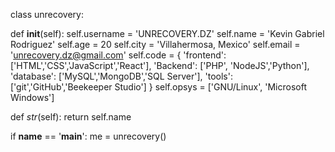 class unrecovery:

  def __init__(self):
    self.username = 'UNRECOVERY.DZ'
    self.name = 'Kevin Gabriel Rodriguez'
    self.age = 20
    self.city = 'Villahermosa, Mexico'
    self.email = 'unrecovery.dz@gmail.com'
    self.code = {
      'frontend': ['HTML','CSS','JavaScript','React'],
      'Backend': ['PHP', 'NodeJS','Python'],
      'database': ['MySQL','MongoDB','SQL Server'],
      'tools':['git','GitHub','Beekeeper Studio']
    }
    self.opsys = ['GNU/Linux', 'Microsoft Windows']

 def _str_(self):
    return self.name

 if __name__ == '__main__':
    me = unrecovery()
